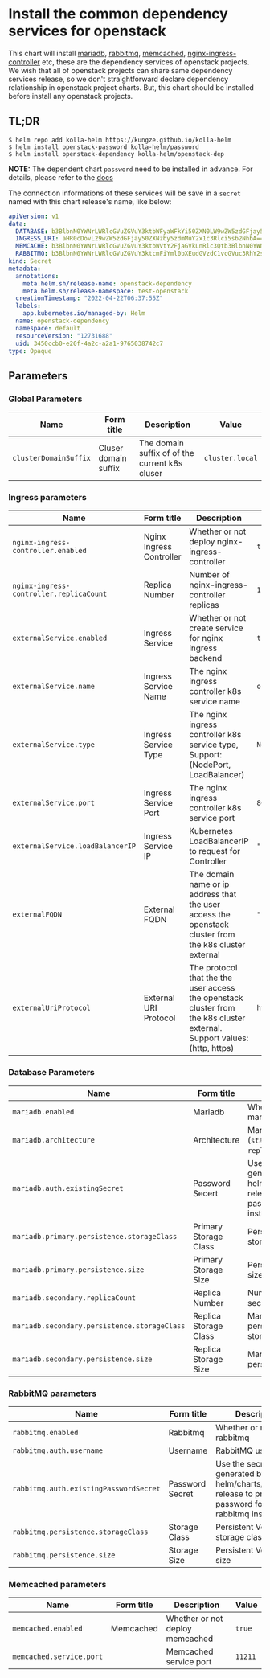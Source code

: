 # Install the common dependency services for openstack

This chart will install [mariadb][mariadb], [rabbitmq][rabbitmq],
[memcached][memcached], [nginx-ingress-controller][nginx-ingress-controller] etc,
these are the dependency services of openstack projects. We wish that all of openstack projects
can share same dependency services release, so we don't straightforward declare dependency
relationship in openstack project charts. But, this chart should be installed before install any
openstack projects.

## TL;DR

```base
$ helm repo add kolla-helm https://kungze.github.io/kolla-helm
$ helm install openstack-password kolla-helm/password
$ helm install openstack-dependency kolla-helm/openstack-dep
```

**NOTE:** The dependent chart ``password`` need to be installed in advance. For details, please
refer to the [docs](https://github.com/kungze/kolla-helm/blob/main/charts/password/README.md)

The connection informations of these services will be save in a ``secret`` named with this chart
release's name, like below:

```yaml
apiVersion: v1
data:
  DATABASE: b3BlbnN0YWNrLWRlcGVuZGVuY3ktbWFyaWFkYi50ZXN0LW9wZW5zdGFjay5zdmMuY2x1c3Rlci5sb2NhbDozMzA2
  INGRESS_URI: aHR0cDovL29wZW5zdGFjay50ZXNzby5zdmMuY2x1c3Rlci5sb2NhbA==
  MEMCACHE: b3BlbnN0YWNrLWRlcGVuZGVuY3ktbWVtY2FjaGVkLnRlc3Qtb3BlbnN0YWNrLnN2Yy5jbHVzdGVyLmxvY2FsOjExMjEx
  RABBITMQ: b3BlbnN0YWNrLWRlcGVuZGVuY3ktcmFiYml0bXEudGVzdC1vcGVuc3RhY2suc3ZjLmNsdXN0ZXIubG9jYWw6NTY3Mg==
kind: Secret
metadata:
  annotations:
    meta.helm.sh/release-name: openstack-dependency
    meta.helm.sh/release-namespace: test-openstack
  creationTimestamp: "2022-04-22T06:37:55Z"
  labels:
    app.kubernetes.io/managed-by: Helm
  name: openstack-dependency
  namespace: default
  resourceVersion: "12731688"
  uid: 3450ccb0-e20f-4a2c-a2a1-9765038742c7
type: Opaque
```

## Parameters

### Global Parameters

| Name                  | Form title           | Description                                    | Value           |
| --------------------- | -------------------- | ---------------------------------------------- | --------------- |
| `clusterDomainSuffix` | Cluser domain suffix | The domain suffix of of the current k8s cluser | `cluster.local` |


### Ingress parameters

| Name                                    | Form title               | Description                                                                                                              | Value       |
| --------------------------------------- | ------------------------ | ------------------------------------------------------------------------------------------------------------------------ | ----------- |
| `nginx-ingress-controller.enabled`      | Nginx Ingress Controller | Whether or not deploy nginx-ingress-controller                                                                           | `true`      |
| `nginx-ingress-controller.replicaCount` | Replica Number           | Number of nginx-ingress-controller replicas                                                                              | `1`         |
| `externalService.enabled`               | Ingress Service          | Whether or not create service for nginx ingress backend                                                                  | `true`      |
| `externalService.name`                  | Ingress Service Name     | The nginx ingress controller k8s service name                                                                            | `openstack` |
| `externalService.type`                  | Ingress Service Type     | The nginx ingress controller k8s service type, Support: (NodePort, LoadBalancer)                                         | `NodePort`  |
| `externalService.port`                  | Ingress Service Port     | The nginx ingress controller k8s service port                                                                            | `80`        |
| `externalService.loadBalancerIP`        | Ingress Service IP       | Kubernetes LoadBalancerIP to request for Controller                                                                      | `""`        |
| `externalFQDN`                          | External FQDN            | The domain name or ip address that the user access the openstack cluster from the k8s cluster external                   | `""`        |
| `externalUriProtocol`                   | External URI Protocol    | The protocol that the the user access the openstack cluster from the k8s cluster external. Support values: (http, https) | `http`      |


### Database Parameters

| Name                                         | Form title            | Description                                                                                                 | Value                |
| -------------------------------------------- | --------------------- | ----------------------------------------------------------------------------------------------------------- | -------------------- |
| `mariadb.enabled`                            | Mariadb               | Whether or not deploy mariadb database                                                                      | `true`               |
| `mariadb.architecture`                       | Architecture          | MariaDB architecture (`standalone` or `replication`)                                                        | `standalone`         |
| `mariadb.auth.existingSecret`                | Password Secert       | Use the secret generated by kolla-helm/charts/password release to provide the password for mariadb instance | `openstack-password` |
| `mariadb.primary.persistence.storageClass`   | Primary Storage Class | Persistent Volume storage class                                                                             | `""`                 |
| `mariadb.primary.persistence.size`           | Primary Storage Size  | Persistent Volume size                                                                                      | `8Gi`                |
| `mariadb.secondary.replicaCount`             | Replica Number        | Number of MariaDB secondary replicas                                                                        | `1`                  |
| `mariadb.secondary.persistence.storageClass` | Replica Storage Class | MariaDB secondary persistent volume storage Class                                                           | `""`                 |
| `mariadb.secondary.persistence.size`         | Replica Storage Size  | MariaDB secondary persistent volume size                                                                    | `8Gi`                |


### RabbitMQ parameters

| Name                                   | Form title      | Description                                                                                                  | Value                |
| -------------------------------------- | --------------- | ------------------------------------------------------------------------------------------------------------ | -------------------- |
| `rabbitmq.enabled`                     | Rabbitmq        | Whether or not deploy rabbitmq                                                                               | `true`               |
| `rabbitmq.auth.username`               | Username        | RabbitMQ username                                                                                            | `openstack`          |
| `rabbitmq.auth.existingPasswordSecret` | Password Secret | Use the secret generated by kolla-helm/charts/password release to provide the password for rabbitmq instance | `openstack-password` |
| `rabbitmq.persistence.storageClass`    | Storage Class   | Persistent Volume storage class                                                                              | `""`                 |
| `rabbitmq.persistence.size`            | Storage Size    | Persistent Volume size                                                                                       | `8Gi`                |


### Memcached parameters

| Name                     | Form title | Description                     | Value   |
| ------------------------ | ---------- | ------------------------------- | ------- |
| `memcached.enabled`      | Memcached  | Whether or not deploy memcached | `true`  |
| `memcached.service.port` |            | Memcached service port          | `11211` |


[mariadb]: https://github.com/bitnami/charts/tree/master/bitnami/mariadb
[rabbitmq]: https://github.com/bitnami/charts/tree/master/bitnami/rabbitmq
[memcached]: https://github.com/bitnami/charts/tree/master/bitnami/memcached
[nginx-ingress-controller]: https://github.com/bitnami/charts/tree/master/bitnami/nginx-ingress-controller

